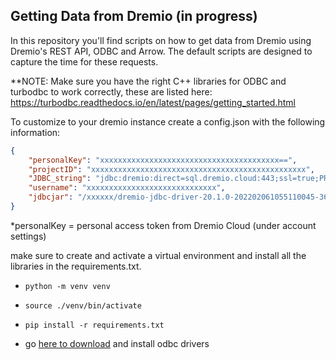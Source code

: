 ## Getting Data from Dremio (in progress)

In this repository you'll find scripts on how to get data from Dremio using Dremio's REST API, ODBC and Arrow. The default scripts are designed to capture the time for these requests.

**NOTE: Make sure you have the right C++ libraries for ODBC and turbodbc to work correctly, these are listed here: https://turbodbc.readthedocs.io/en/latest/pages/getting_started.html

To customize to your dremio instance create a config.json with the following information:

```json
{
    "personalKey": "xxxxxxxxxxxxxxxxxxxxxxxxxxxxxxxxxxxxxxxx==",
    "projectID": "xxxxxxxxxxxxxxxxxxxxxxxxxxxxxxxxxxxxxxxxxxxxxxxx",
    "JDBC_string": "jdbc:dremio:direct=sql.dremio.cloud:443;ssl=true;PROJECT_ID=xxxxxxxxxxxxxxxxxxxxxxxxx;",
    "username": "xxxxxxxxxxxxxxxxxxxxxxxxxxxxx",
    "jdbcjar": "/xxxxxx/dremio-jdbc-driver-20.1.0-202202061055110045-36733c65.jar"
}
```
*personalKey = personal access token from Dremio Cloud (under account settings)

make sure to create and activate a virtual environment and install all the libraries in the requirements.txt. 

- `python -m venv venv`
- `source ./venv/bin/activate`
- `pip install -r requirements.txt`

- go [here to download](https://docs.dremio.com/cloud/client-applications/dremio-drivers/) and install odbc drivers 